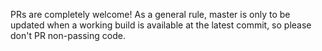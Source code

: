 PRs are completely welcome! As a general rule, master is only to be updated when a working build is available at the latest commit, so please don't PR non-passing code.
